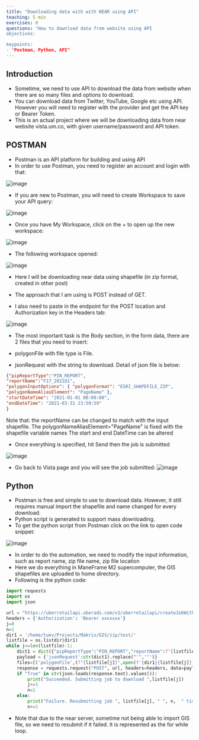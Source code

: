 ```yaml
---
title: "Downloading data with with NEAR using API"
teaching: 5 min
exercises: 0
questions: "How to download data from website using API
objectives:

keypoints:
- "Postman, Python, API"
---
```


## Introduction
- Sometime, we need to use API to download the data from website when there are so many files and options to download.
- You can download data from Twitter, YouTube, Google etc using API. However you will need to register with the provider and get the API key or Bearer Token.
- This is an actual project where we will be downloading data from near website vista.um.co, with given username/password and API token.

## POSTMAN

- Postman is an API platform for building and using API
- In order to use Postman, you need to register an account and login with that:

![image](https://user-images.githubusercontent.com/43855029/168138485-100c60bb-ffe6-4270-91e0-88bcf5c6130d.png)

- If you are new to Postman, you will need to create Workspace to save your API query:

![image](https://user-images.githubusercontent.com/43855029/168138620-ea97ac73-a6ee-4130-81e0-bd6cd50b84c9.png)

- Once you have My Workspace, click on the + to open up the new workspace:

![image](https://user-images.githubusercontent.com/43855029/168138778-adf0a92d-e308-46a8-bd89-1f18780099f7.png)

- The following workspace opened:

![image](https://user-images.githubusercontent.com/43855029/168138850-0c2e8a6e-e50e-4fe6-b6fa-15326784cc6c.png)

- Here I will be downloading near data using shapefile (in zip format, created in other post)

- The approach that I am using is POST instead of GET.
- I also need to paste in the endpoint for the POST location and Authorization key in the Headers tab:

![image](https://user-images.githubusercontent.com/43855029/168139485-2c7984e4-5099-4086-aee1-1ed12a970c63.png)

- The most important task is the Body section, in the form data, there are 2 files that you need to insert:

- polygonFile with file type is File.
- jsonRequest with the string to download. Detail of json file is below:

```json
{"pipReportType":"PIN_REPORT",
"reportName":"F17_2021Q1",
"polygonInputOptions": { "polygonFormat": "ESRI_SHAPEFILE_ZIP",
"polygonNameAliasElement": "PageName" },
"startDateTime": "2021-01-01 00:00:00",
"endDateTime": "2021-03-31 23:59:59"
}
```

Note that: the reportName can be changed to match with the input shapefile.
The polygonNameAliasElement="PageName" is fixed with the shapefile variable names
The start and end DateTime can be altered

- Once everything is specified, hit Send then the job is submitted

![image](https://user-images.githubusercontent.com/43855029/168140571-8eb5be8a-88fb-43d1-ae92-ef80d0151186.png)

- Go back to Vista page and you will see the job submitted:
![image](https://user-images.githubusercontent.com/43855029/168140674-733120ad-5299-42d0-9558-6b7bef2cd2d5.png)


## Python
- Postman is free and simple to use to download data. However, it still requires manual import the shapefile and name changed for every download.
- Python script is generated to support mass downloading.
- To get the python script from Postman click on the link to open code snippet:

![image](https://user-images.githubusercontent.com/43855029/168147268-ab5b3f1b-496b-4e7a-9dcd-30ee77a3945e.png)

- In order to do the automation, we need to modify the input information, such as report name, zip file name, zip file location 
- Here we do everything in ManeFrame M2 supercomputer, the GIS shapefiles are uploaded to home directory.
- Following is the python code:

```python
import requests
import os
import json

url = "https://uberretailapi.uberads.com/v1/uberretailapi/createJobWithFile"
headers = {'Authorization': 'Bearer xxxxxxx'}    
j=0
n=1
dir1 = '/home/tuev/Projects/Makris/GIS/zip/test/'
listfile = os.listdir(dir1)
while j<=len(listfile)-1:    
    dict1 = dict({"pipReportType":"PIN_REPORT","reportName":f"{listfile[j]}","polygonInputOptions": { "polygonFormat": "ESRI_SHAPEFILE_ZIP","polygonNameAliasElement": "PageName" },"startDateTime": "2021-01-01 00:00:00","endDateTime": "2021-03-31 23:59:59"})
    payload = {'jsonRequest':str(dict1).replace("'",'"')}
    files=[('polygonFile',(f"{listfile[j]}",open(f'{dir1}{listfile[j]}','rb'),'application/zip'))]    
    response = requests.request("POST", url, headers=headers, data=payload, files=files)            
    if "True" in str(json.loads(response.text).values()):
        print("Succeeded. Submitting job to download ",listfile[j])
        j+=1
        n=1
    else:
        print("Failure. Resubmitting job ", listfile[j], " ", n,  " times")
        n+=1
```

- Note that due to the near server, sometime not being able to import GIS file, so we need to resubmit if it failed. It is represented as the for while loop.
